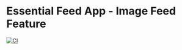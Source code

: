 # Essential Feed App - Image Feed Feature

[![CI](https://github.com/brainox/EssentialFeed/actions/workflows/CI.yml/badge.svg?branch=main)](https://github.com/brainox/EssentialFeed/actions/workflows/CI.yml)
